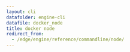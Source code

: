 ```yaml
---
layout: cli
datafolder: engine-cli
datafile: docker_node
title: docker node
redirect_from:
  - /edge/engine/reference/commandline/node/
---
```

<!--
This page is automatically generated from Docker's source code. If you want to
suggest a change to the text that appears here, open a ticket or pull request
in the source repository on GitHub:

https://github.com/docker/cli
-->
